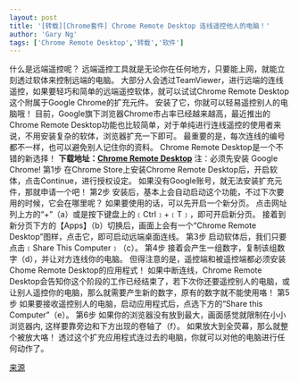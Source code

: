 ```yaml
---
layout: post
title: '[转载][Chrome套件] Chrome Remote Desktop 连线遥控他人的电脑！'
author: 'Gary Ng'
tags: ['Chrome Remote Desktop','转载','软件']
---
```


  
什么是远端遥控呢？ 远端遥控工具就是无论你在任何地方，只要能上网，就能立刻透过软体来控制远端的电脑。
大部分人会透过TeamViewer，进行远端的连线遥控，如果要轻巧和简单的远端遥控软体，就可以试试Chrome
Remote Desktop这个附属于Google
Chrome的扩充元件。 安装了它，你就可以轻易遥控别人的电脑哦！
目前，Google旗下浏览器Chrome市占率已经越来越高，最近推出的Chrome Remote
Desktop功能也比较简单，对于单纯进行连线遥控的使用者来说，不用安装复杂的软体，浏览器扩充一下即可。
最重要的是，每次连线的编号都不一样，也可以避免别人记住你的资料。
Chrome Remote Desktop是一个不错的新选择！
**下载地址：[Chrome Remote
Desktop](https://chrome.google.com/webstore/detail/gbchcmhmhahfdphkhkmpfmihenigjmpp?hl=zh-CN)**
注：必须先安装 Google Chrome!
第1步
在Chrome Store上安装Chrome Remote
Desktop后，开启软体，点击Continue，进行授权设定。
如果没有Google账号，就无法安装扩充元件，那就申请一个吧！
第2步
安装后，基本上会自动启动这个功能，不过下次要用的时候，它会在哪里呢？
如果要使用的话，可以先开启一个新分页。 点击网址列上方的“+”（a）或是按下键盘上的﹝Ctrl﹞+﹝T﹞，即可开启新分页。
接着到新分页下方的【Apps】（​​b）切换后，画面上会有一个“Chrome Remote
Desktop”图样，点击它，即可启动远端桌面连线。
第3步
启动软体后，我们只要点击﹝Share This Computer﹞（c）。
第4步
接着会产生一组数字，复制该组数字（d），并让对方连线你的电脑。 但得注意的是，遥控端和被遥控端都必须安装Chome
Remote Desktop的应用程式！
如果中断连线，Chrome Remote
Desktop会告知你这个阶段的工作已经结束了，若下次你还要遥控别人的电脑，或让别人遥控你的电脑，那么就需要产生新的数字，原有的数字就不能使用咯！
第5步
如果要接收遥控别人的电脑，启动应用程式后，点选下方的“Share this
Computer”（e）。
第6步
如果你的浏览器没有放到最大，画面感觉就限制在小小浏览器内,
这样要靠旁边和下方出现的卷轴了（f）。 如果放大到全荧幕，那么就整个被放大咯！
透过这个扩充应用程式连过去的电脑，你就可以对他的电脑进行任何动作了。
  
[来源](http://www.chinapress.com.my/node/276179)
  

